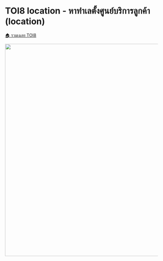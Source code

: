 <!-- @codegen_problem begin -->
# TOI8 location - หาทำเลตั้งศูนย์บริการลูกค้า (location)

[🏠 รวมเฉลย TOI8](../)

<img width="700" src="https://github.com/krist7599555/toi/assets/19445033/80c80822-7583-4bcd-a705-dae3eacdee85" />
<!-- @codegen_problem end -->
